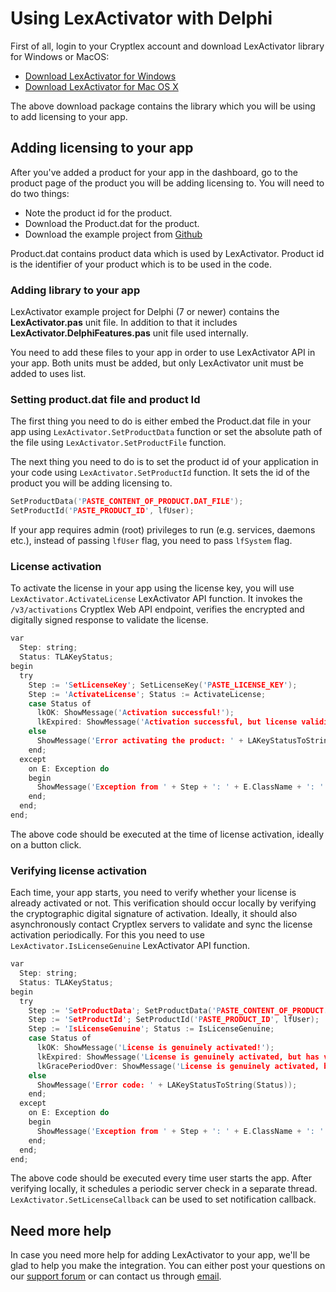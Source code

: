 # Using LexActivator with Delphi

First of all, login to your Cryptlex account and download LexActivator library for Windows or MacOS:

* ​[Download LexActivator for Windows](https://app.cryptlex.com/downloads)​
* ​[Download LexActivator for Mac OS X](https://app.cryptlex.com/downloads)​

The above download package contains the library which you will be using to add licensing to your app.

## Adding licensing to your app

After you've added a product for your app in the dashboard, go to the product page of the product you will be adding licensing to. You will need to do two things:

* Note the product id for the product.
* Download the Product.dat for the product.
* Download the example project from [Github](https://github.com/cryptlex/lexactivator-delphi)

Product.dat contains product data which is used by LexActivator. Product id is the identifier of your product which is to be used in the code.

### Adding library to your app

LexActivator example project for Delphi \(7 or newer\) contains the **LexActivator.pas** unit file. In addition to that it includes **LexActivator.DelphiFeatures.pas** unit file used internally.

You need to add these files to your app in order to use LexActivator API in your app. Both units must be added, but only LexActivator unit must be added to uses list.

### Setting product.dat file and product Id

The first thing you need to do is either embed the Product.dat file in your app using `LexActivator.SetProductData` function or set the absolute path of the file using `LexActivator.SetProductFile` function.

The next thing you need to do is to set the product id of your application in your code using `LexActivator.SetProductId` function. It sets the id of the product you will be adding licensing to.

```c
SetProductData('PASTE_CONTENT_OF_PRODUCT.DAT_FILE');
SetProductId('PASTE_PRODUCT_ID', lfUser);
```

If your app requires admin \(root\) privileges to run \(e.g. services, daemons etc.\), instead of passing `lfUser` flag, you need to pass `lfSystem` flag.

### License activation

To activate the license in your app using the license key, you will use `LexActivator.ActivateLicense` LexActivator API function. It invokes the `/v3/activations` Cryptlex Web API endpoint, verifies the encrypted and digitally signed response to validate the license.

```c
var
  Step: string;
  Status: TLAKeyStatus;
begin
  try
    Step := 'SetLicenseKey'; SetLicenseKey('PASTE_LICENSE_KEY');
    Step := 'ActivateLicense'; Status := ActivateLicense;
    case Status of
      lkOK: ShowMessage('Activation successful!');
      lkExpired: ShowMessage('Activation successful, but license validity has expired!');
    else
      ShowMessage('Error activating the product: ' + LAKeyStatusToString(Status));
    end;
  except
    on E: Exception do
    begin
      ShowMessage('Exception from ' + Step + ': ' + E.ClassName + ': ' + E.Message);
    end;
  end;
end;
```

The above code should be executed at the time of license activation, ideally on a button click.

### Verifying license activation

Each time, your app starts, you need to verify whether your license is already activated or not. This verification should occur locally by verifying the cryptographic digital signature of activation. Ideally, it should also asynchronously contact Cryptlex servers to validate and sync the license activation periodically. For this you need to use `LexActivator.IsLicenseGenuine` LexActivator API function.

```c
var
  Step: string;
  Status: TLAKeyStatus;
begin
  try
    Step := 'SetProductData'; SetProductData('PASTE_CONTENT_OF_PRODUCT.DAT_FILE');
    Step := 'SetProductId'; SetProductId('PASTE_PRODUCT_ID', lfUser);
    Step := 'IsLicenseGenuine'; Status := IsLicenseGenuine;
    case Status of
      lkOK: ShowMessage('License is genuinely activated!');
      lkExpired: ShowMessage('License is genuinely activated, but has validity has expired!');
      lkGracePeriodOver: ShowMessage('License is genuinely activated, but grace period is over!');
    else
      ShowMessage('Error code: ' + LAKeyStatusToString(Status));
    end;
  except
    on E: Exception do
    begin
      ShowMessage('Exception from ' + Step + ': ' + E.ClassName + ': ' + E.Message);
    end;
  end;
end;
```

The above code should be executed every time user starts the app. After verifying locally, it schedules a periodic server check in a separate thread. `LexActivator.SetLicenseCallback` can be used to set notification callback.

## Need more help

In case you need more help for adding LexActivator to your app, we'll be glad to help you make the integration. You can either post your questions on our [support forum](https://forums.cryptlex.com) or can contact us through [email](mailto:support@cryptlex.com?Subject=Using%20LexActivator).


